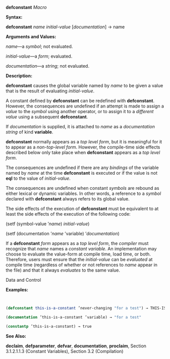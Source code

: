 **defconstant** *Macro* 



**Syntax:** 



**defconstant** *name initial-value* [*documentation*] → name 



**Arguments and Values:** 



*name*—a *symbol*; not evaluated. 



*initial-value*—a *form*; evaluated. 



*documentation*—a *string*; not evaluated. 



**Description:** 



**defconstant** causes the global variable named by *name* to be given a value that is the result of evaluating *initial-value*. 



A constant defined by **defconstant** can be redefined with **defconstant**. However, the consequences are undefined if an attempt is made to assign a *value* to the *symbol* using another operator, or to assign it to a *different value* using a subsequent **defconstant**. 



If *documentation* is supplied, it is attached to *name* as a *documentation string* of kind **variable**. 



**defconstant** normally appears as a *top level form*, but it is meaningful for it to appear as a *non-top-level form*. However, the compile-time side effects described below only take place when **defconstant** appears as a *top level form*. 



The consequences are undefined if there are any *bindings* of the variable named by *name* at the time **defconstant** is executed or if the value is not **eql** to the value of *initial-value*. 



The consequences are undefined when constant *symbols* are rebound as either lexical or dynamic variables. In other words, a reference to a *symbol* declared with **defconstant** always refers to its global value. 



The side effects of the execution of **defconstant** must be equivalent to at least the side effects of the execution of the following code: 



(setf (symbol-value ’*name*) *initial-value*) 



(setf (documentation ’*name* ’variable) ’*documentation*) 



If a **defconstant** *form* appears as a *top level form*, the *compiler* must recognize that *name* names a *constant variable*. An implementation may choose to evaluate the value-form at compile time, load time, or both. Therefore, users must ensure that the *initial-value* can be *evaluated* at compile time (regardless of whether or not references to *name* appear in the file) and that it always *evaluates* to the same value. 



Data and Control 











**Examples:**
```lisp
 

(defconstant this-is-a-constant ’never-changing "for a test") → THIS-IS-A-CONSTANT this-is-a-constant → NEVER-CHANGING 

(documentation ’this-is-a-constant ’variable) → "for a test" 

(constantp ’this-is-a-constant) → true 


```
**See Also:** 



**declaim**, **defparameter**, **defvar**, **documentation**, **proclaim**, Section 3.1.2.1.1.3 (Constant Variables), Section 3.2 (Compilation) 



